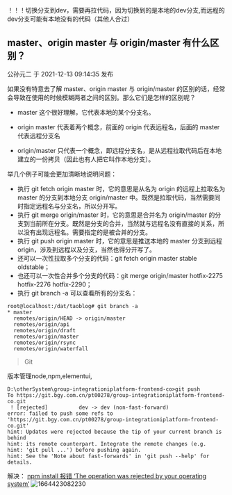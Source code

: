 ！！！切换分支到dev，需要再拉代码，因为切换到的是本地的dev分支,而远程的dev分支可能有本地没有的代码（其他人合过）

## master、origin master 与 origin/master 有什么区别？

公孙元二 于 2021-12-13 09:14:35 发布

如果没有特意去了解 master、origin master 与 origin/master 的区别的话，经常会导致在使用的时候模糊两者之间的区别。那么它们是怎样的区别呢？

- master 这个很好理解，它代表本地的某个分支名。

- origin master 代表着两个概念，前面的 origin 代表远程名，后面的 master 代表远程分支名

- origin/master 只代表一个概念，即远程分支名，是从远程拉取代码后在本地建立的一份拷贝（因此也有人把它叫作本地分支）。

举几个例子可能会更加清晰地说明问题：

- 执行 git fetch origin master 时，它的意思是从名为 origin 的远程上拉取名为 master 的分支到本地分支
origin/master 中。既然是拉取代码，当然需要同时指定远程名与分支名，所以分开写。
- 执行 git merge origin/master 时，它的意思是合并名为 origin/master
的分支到当前所在分支。既然是分支的合并，当然就与远程名没有直接的关系，所以没有出现远程名。需要指定的是被合并的分支。
- 执行 git push origin master 时，它的意思是推送本地的 master 分支到远程
origin，涉及到远程以及分支，当然也得分开写了。
- 还可以一次性拉取多个分支的代码：git fetch origin master stable oldstable；
- 也还可以一次性合并多个分支的代码：git merge origin/master hotfix-2275 hotfix-2276
hotfix-2290；
- 执行 git branch -a 可以查看所有的分支名：
```
root@localhost:/dat/taoblog# git branch -a
* master
  remotes/origin/HEAD -> origin/master
  remotes/origin/api
  remotes/origin/draft
  remotes/origin/master
  remotes/origin/rsync
  remotes/origin/waterfall
  ```



  >Git

版本管理node,npm,elementui,



```
D:\otherSystem\group-integrationiplatform-frontend-co>git push
To https://git.bgy.com.cn/pt00278/group-integrationiplatform-frontend-co.git
 ! [rejected]          dev -> dev (non-fast-forward)
error: failed to push some refs to 'https://git.bgy.com.cn/pt00278/group-integrationiplatform-frontend-co.git'
hint: Updates were rejected because the tip of your current branch is behind
hint: its remote counterpart. Integrate the remote changes (e.g.
hint: 'git pull ...') before pushing again.
hint: See the 'Note about fast-forwards' in 'git push --help' for details.
```

解决： [npm install 报错 ‘The operation was rejected by your operating system‘](https://blog.csdn.net/Run_youngman/article/details/113987836)
![1664423082230](image/gitFAQ/1664423082230.png)